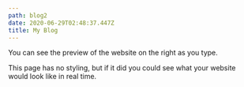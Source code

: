 ```yaml
---
path: blog2
date: 2020-06-29T02:48:37.447Z
title: My Blog
---
```

You can see the preview of the website on the right as you type.



This page has no styling, but if it did you could see what your website would look like in real time.